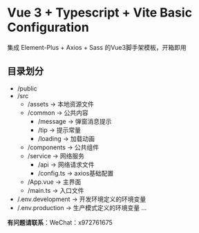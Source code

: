 # Vue 3 + Typescript + Vite Basic Configuration
集成 Element-Plus + Axios + Sass 的Vue3脚手架模板，开箱即用

## 目录划分
- /public
- /src
    - /assets -> 本地资源文件
    - /common -> 公共内容
        - /message -> 弹窗消息提示
        - /tip -> 提示常量
        - /loading -> 加载动画
    - /components -> 公共组件
    - /service  -> 网络服务
        - /api  -> 网络请求文件
        - /config.ts -> axios基础配置
    - /App.vue  -> 主界面
    - /main.ts  -> 入口文件
- /.env.development -> 开发环境定义的环境变量
- /.env.production -> 生产模式定义的环境变量
...

**有问题请联系**：WeChat：x972761675